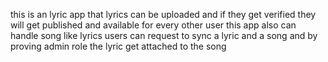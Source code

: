 this is an lyric app that lyrics can be uploaded and if they get verified they will get published and available for every other user
this app also can handle song like lyrics
users can request to sync a lyric and a song and by proving admin role the lyric get attached to the song
